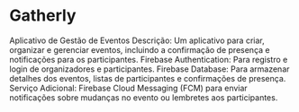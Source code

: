 # Gatherly

Aplicativo de Gestão de Eventos
Descrição: Um aplicativo para criar, organizar e gerenciar eventos, incluindo a confirmação de presença e notificações para os participantes.
Firebase Authentication: Para registro e login de organizadores e participantes.
Firebase Database: Para armazenar detalhes dos eventos, listas de participantes e confirmações de presença.
Serviço Adicional: Firebase Cloud Messaging (FCM) para enviar notificações sobre mudanças no evento ou lembretes aos participantes.
